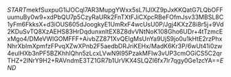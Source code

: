 $START$mekfSuxpuG1iJOCql7AR3MupgYWxx5sL7lJIXZ9pJxKKQatG7LQbOFFuumuBy0w9+xdPbQU7p5CzyRaURk2FnTXtFJiCXpcRBeFOfmJsv33MBSL8C1yFm6FkksX+d3iOUS605dJoogkyE1UmRxF4wcUsU0P/Jgj4KXzZ8i8r5j+9Vd2KDuSvTQ8XzAEHS83HrDqdunxnItEX8Z8dvVNtNoK108Gho6UDr+4tTzmcExMgo4/DMeVWlGOMFFF+AivbZZ871XvQElgMsUnYa9UjS9jo0u1kHtE2rzPhxNhrXbImXpmfzFPvqXZwXPnb2F5aedbDRJriKEHx/MadK6Kr3P/6wUt41i0zw4eulHXb3nPF5BZKhhIQhn5zLcxLVwN9I95PzakMFIw3vUP3cmOGiCS5C2qrTHZ+2INrY9H2+RAVndmE3TZ1GR7b1UrVKX4SLQZl6fx7lr7qgy0Ge1zcYA==$END$